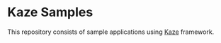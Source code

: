 # Kaze Samples
This repository consists of sample applications using [Kaze](https://github.com/mamorum/kaze) framework.
